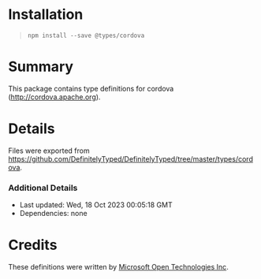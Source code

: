 # Installation
> `npm install --save @types/cordova`

# Summary
This package contains type definitions for cordova (http://cordova.apache.org).

# Details
Files were exported from https://github.com/DefinitelyTyped/DefinitelyTyped/tree/master/types/cordova.

### Additional Details
 * Last updated: Wed, 18 Oct 2023 00:05:18 GMT
 * Dependencies: none

# Credits
These definitions were written by [Microsoft Open Technologies Inc](http://msopentech.com).

